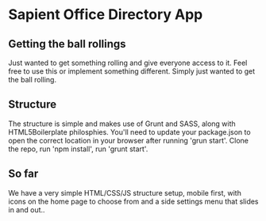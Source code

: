 Sapient Office Directory App
============================

## Getting the ball rollings ##
Just wanted to get something rolling and give everyone access to it. Feel free to use this or implement something different. Simply just wanted to get the ball rolling.

## Structure ##
The structure is simple and makes use of Grunt and SASS, along with HTML5Boilerplate philosphies. You'll need to update your package.json to open the correct location in your browser after running 'grun start'. Clone the repo, run 'npm install', run 'grunt start'. 

## So far ##
We have a very simple HTML/CSS/JS structure setup, mobile first, with icons on the home page to choose from and a side settings menu that slides in and out..
